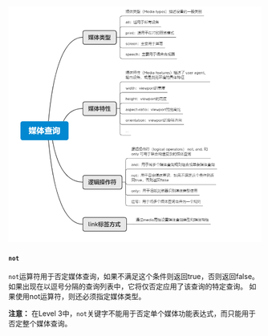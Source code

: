 ![](image/note/1647244126473.png)


#### `not`

`not`运算符用于否定媒体查询，如果不满足这个条件则返回true，否则返回false。 如果出现在以逗号分隔的查询列表中，它将仅否定应用了该查询的特定查询。 如果使用not运算符，则还必须指定媒体类型。

 **注意：** 在Level 3中，`not`关键字不能用于否定单个媒体功能表达式，而只能用于否定整个媒体查询。
